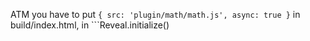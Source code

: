 ATM you have to put ```{ src: 'plugin/math/math.js', async: true }``` in build/index.html, in ```Reveal.initialize()
```, manually. If it rebuilds, removes it again! How to add dependencies in Prez.js - dont know?
